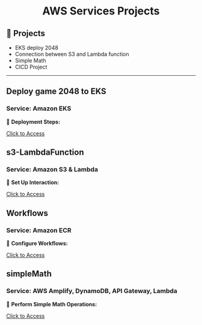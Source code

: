 <div align="center">
  <h1>AWS Services Projects</h1>
</div>
<h2>🧐 Projects </h2>


*   EKS deploy 2048
*   Connection between S3 and Lambda function
*   Simple Math
*   CICD Project
---

## Deploy game 2048 to EKS
### Service: Amazon EKS

🚀 **Deployment Steps:**

[Click to Access](https://github.com/xiayulin123/AWS-Services/tree/main/EKS2048-deployment)

## s3-LambdaFunction
### Service: Amazon S3 & Lambda

🔗 **Set Up Interaction:**

[Click to Access](https://github.com/xiayulin123/AWS-Services/tree/main/s3-LambdaFunction)

## Workflows
### Service: Amazon ECR

🔄 **Configure Workflows:**

[Click to Access](https://github.com/xiayulin123/AWS-Services/tree/main/workflows)

## simpleMath
### Service: AWS Amplify, DynamoDB, API Gateway, Lambda

🔢 **Perform Simple Math Operations:**

[Click to Access](https://github.com/xiayulin123/AWS-Services/tree/main/simpleMath)
